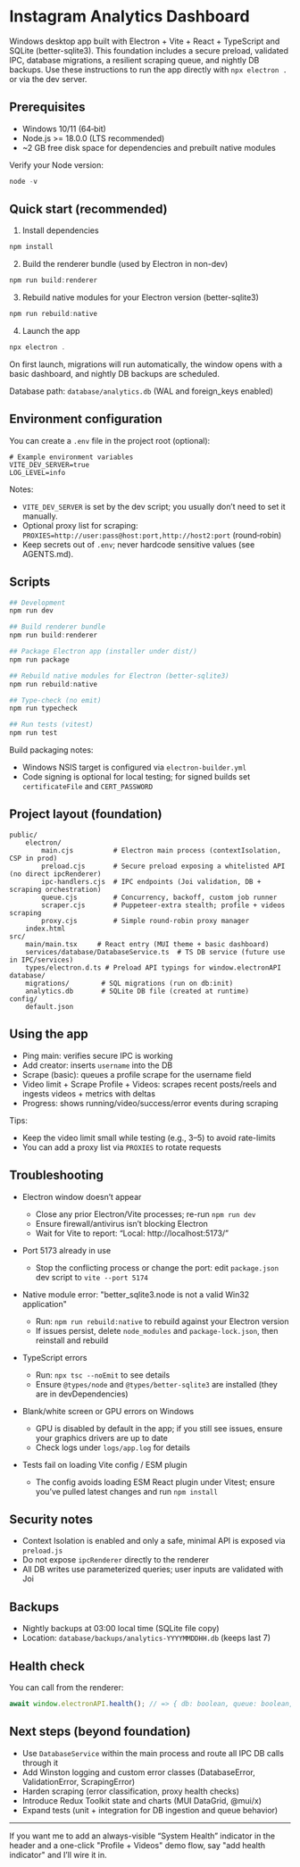 # Instagram Analytics Dashboard

Windows desktop app built with Electron + Vite + React + TypeScript and SQLite (better-sqlite3). This foundation includes a secure preload, validated IPC, database migrations, a resilient scraping queue, and nightly DB backups. Use these instructions to run the app directly with `npx electron .` or via the dev server.

## Prerequisites

- Windows 10/11 (64‑bit)
- Node.js >= 18.0.0 (LTS recommended)
- ~2 GB free disk space for dependencies and prebuilt native modules

Verify your Node version:

```powershell
node -v
```

## Quick start (recommended)

1) Install dependencies

```powershell
npm install
```

2) Build the renderer bundle (used by Electron in non-dev)

```powershell
npm run build:renderer
```

3) Rebuild native modules for your Electron version (better-sqlite3)

```powershell
npm run rebuild:native
```

4) Launch the app

```powershell
npx electron .
```

On first launch, migrations will run automatically, the window opens with a basic dashboard, and nightly DB backups are scheduled.

Database path: `database/analytics.db` (WAL and foreign_keys enabled)

## Environment configuration

You can create a `.env` file in the project root (optional):

```
# Example environment variables
VITE_DEV_SERVER=true
LOG_LEVEL=info
```

Notes:
- `VITE_DEV_SERVER` is set by the dev script; you usually don’t need to set it manually.
- Optional proxy list for scraping: `PROXIES=http://user:pass@host:port,http://host2:port` (round‑robin)
- Keep secrets out of `.env`; never hardcode sensitive values (see AGENTS.md).

## Scripts

```powershell
## Development
npm run dev

## Build renderer bundle
npm run build:renderer

## Package Electron app (installer under dist/)
npm run package

## Rebuild native modules for Electron (better-sqlite3)
npm run rebuild:native

## Type-check (no emit)
npm run typecheck

## Run tests (vitest)
npm run test
```

Build packaging notes:
- Windows NSIS target is configured via `electron-builder.yml`
- Code signing is optional for local testing; for signed builds set `certificateFile` and `CERT_PASSWORD`

## Project layout (foundation)

```
public/
	electron/
		main.cjs          # Electron main process (contextIsolation, CSP in prod)
		preload.cjs       # Secure preload exposing a whitelisted API (no direct ipcRenderer)
		ipc-handlers.cjs  # IPC endpoints (Joi validation, DB + scraping orchestration)
		queue.cjs         # Concurrency, backoff, custom job runner
		scraper.cjs       # Puppeteer-extra stealth; profile + videos scraping
		proxy.cjs         # Simple round-robin proxy manager
	index.html
src/
	main/main.tsx     # React entry (MUI theme + basic dashboard)
	services/database/DatabaseService.ts  # TS DB service (future use in IPC/services)
	types/electron.d.ts # Preload API typings for window.electronAPI
database/
	migrations/        # SQL migrations (run on db:init)
	analytics.db       # SQLite DB file (created at runtime)
config/
	default.json
```

## Using the app

- Ping main: verifies secure IPC is working
- Add creator: inserts `username` into the DB
- Scrape (basic): queues a profile scrape for the username field
- Video limit + Scrape Profile + Videos: scrapes recent posts/reels and ingests videos + metrics with deltas
- Progress: shows running/video/success/error events during scraping

Tips:
- Keep the video limit small while testing (e.g., 3–5) to avoid rate-limits
- You can add a proxy list via `PROXIES` to rotate requests

## Troubleshooting

- Electron window doesn’t appear
	- Close any prior Electron/Vite processes; re-run `npm run dev`
	- Ensure firewall/antivirus isn’t blocking Electron
	- Wait for Vite to report: “Local: http://localhost:5173/”

- Port 5173 already in use
	- Stop the conflicting process or change the port: edit `package.json` dev script to `vite --port 5174`

- Native module error: "better_sqlite3.node is not a valid Win32 application"
	- Run: `npm run rebuild:native` to rebuild against your Electron version
	- If issues persist, delete `node_modules` and `package-lock.json`, then reinstall and rebuild

- TypeScript errors
	- Run: `npx tsc --noEmit` to see details
	- Ensure `@types/node` and `@types/better-sqlite3` are installed (they are in devDependencies)

- Blank/white screen or GPU errors on Windows
	- GPU is disabled by default in the app; if you still see issues, ensure your graphics drivers are up to date
	- Check logs under `logs/app.log` for details

- Tests fail on loading Vite config / ESM plugin
	- The config avoids loading ESM React plugin under Vitest; ensure you’ve pulled latest changes and run `npm install`

## Security notes

- Context Isolation is enabled and only a safe, minimal API is exposed via `preload.js`
- Do not expose `ipcRenderer` directly to the renderer
- All DB writes use parameterized queries; user inputs are validated with Joi

## Backups

- Nightly backups at 03:00 local time (SQLite file copy)
- Location: `database/backups/analytics-YYYYMMDDHH.db` (keeps last 7)

## Health check

You can call from the renderer:

```ts
await window.electronAPI.health(); // => { db: boolean, queue: boolean, scraper: boolean }
```

## Next steps (beyond foundation)

- Use `DatabaseService` within the main process and route all IPC DB calls through it
- Add Winston logging and custom error classes (DatabaseError, ValidationError, ScrapingError)
- Harden scraping (error classification, proxy health checks)
- Introduce Redux Toolkit state and charts (MUI DataGrid, @mui/x)
- Expand tests (unit + integration for DB ingestion and queue behavior)

---

If you want me to add an always-visible “System Health” indicator in the header and a one-click "Profile + Videos" demo flow, say "add health indicator" and I’ll wire it in.
